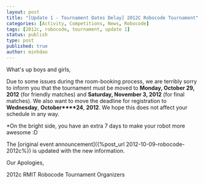 ```yaml
---
layout: post
title: "[Update 1 - Tournament Dates Delay] 2012C Robocode Tournament"
categories: [Activity, Competitions, News, Robocode]
tags: [2012c, robocode, tournament, update 1]
status: publish
type: post
published: true
author: minhdao
---
```


> 

What's up boys and girls,

Due to some issues during the room-booking process,
we are terribly sorry to inform you that the tournament  must be moved
to **Monday, October 29, 2012** (for friendly matches) and **Saturday,
November 3, 2012** (for final matches). We also want to move the
deadline for registration to **Wednesday**, **October****24**, **2012**.
We hope this does not affect your schedule in any way.

\*On the bright side, you have an extra 7 days to make your robot more awesome
:D

The
[original event announcement]({%post_url 2012-10-09-robocode-2012c%}) is
updated with the new information.

Our Apologies,

2012c RMIT Robocode
Tournament Organizers
